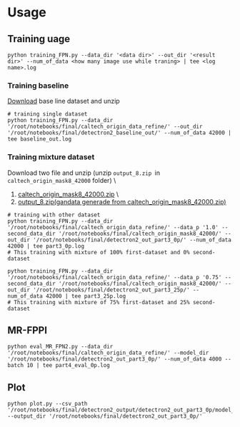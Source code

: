 # Usage




## Training uage

```bash=
python training_FPN.py --data_dir '<data dir>' --out_dir '<result dir>' --num_of_data <how many image use while traning> | tee <log name>.log
```

### Training baseline

[Download](https://drive.google.com/file/d/1aXBoZXSi4ASSkKo6uTJsqKCAZlx8j7Hy/view?usp=sharing) base line dataset and unzip

```bash=
# training single dataset
python training_FPN.py --data_dir '/root/notebooks/final/caltech_origin_data_refine/' --out_dir '/root/notebooks/final/detectron2_baseline_out/' --num_of_data 42000 | tee baseline_out.log
```


### Training mixture dataset

Download two file and unzip (unzip `output_8.zip `in `caltech_origin_mask8_42000` folder) \
1. [caltech_origin_mask8_42000.zip](https://drive.google.com/file/d/1YrVsXYS3qYge5wEe42cGwksSBIAjzvsL/view?usp=sharing) \
2. [output_8.zip(gandata generade from caltech_origin_mask8_42000.zip)](https://drive.google.com/file/d/1ifYbp3PEnsCG3VYi2tVSiTyan355b0Zs/view?usp=sharing)

```bash=
# training with other dataset
python training_FPN.py --data_dir '/root/notebooks/final/caltech_origin_data_refine/' --data_p '1.0' --second_data_dir '/root/notebooks/final/caltech_origin_mask8_42000/' --out_dir '/root/notebooks/final/detectron2_out_part3_0p/' --num_of_data 42000 | tee part3_0p.log
# This training with mixture of 100% first-dataset and 0% second-dataset

python training_FPN.py --data_dir '/root/notebooks/final/caltech_origin_data_refine/' --data_p '0.75' --second_data_dir '/root/notebooks/final/caltech_origin_mask8_42000/' --out_dir '/root/notebooks/final/detectron2_out_part3_25p/' --num_of_data 42000 | tee part3_25p.log
# This training with mixture of 75% first-dataset and 25% second-dataset
```

## MR-FPPI 

```bash=
python eval_MR_FPN2.py --data_dir '/root/notebooks/final/caltech_origin_data_refine/' --model_dir '/root/notebooks/final/detectron2_out_part3_0p/' --num_of_data 4000 --batch 10 | tee part4_eval_0p.log
```

## Plot

```bash=
python plot.py --csv_path '/root/notebooks/final/detectron2_output/detectron2_out_part3_0p/model_result.csv' --output_dir '/root/notebooks/final/detectron2_out_part3_0p/'
```